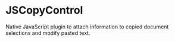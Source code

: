 JSCopyControl
=============

Native JavaScript plugin to attach information to copied document selections and modify pasted text.
